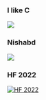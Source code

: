 ### I like C

![](https://github-readme-stats.vercel.app/api/top-langs/?username=hrik2001&layout=compact&theme=algolia)

### Nishabd
![](https://github-readme-stats.vercel.app/api?username=wthrajat&show_icons=true&count_private=true&hide=stars&icon_color=39FF14&border_radius=1&theme=algolia)

### HF 2022
[![HF 2022](https://holopin.me/wthrajat)](https://holopin.io/@wthrajat)
